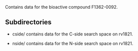 Contains data for the bioactive compound F1362-0092.

## Subdirectories

- cside/ contains data for the C-side search space on rv1821.

- nside/ contains data for the N-side search space on rv1821.

